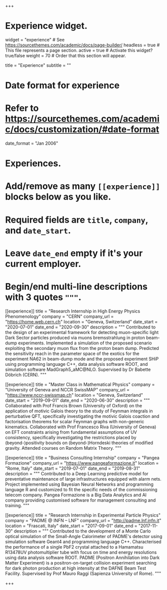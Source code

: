 +++
# Experience widget.
widget = "experience"  # See https://sourcethemes.com/academic/docs/page-builder/
headless = true  # This file represents a page section.
active = true  # Activate this widget? true/false
weight = 70  # Order that this section will appear.

title = "Experience"
subtitle = ""

# Date format for experience
#   Refer to https://sourcethemes.com/academic/docs/customization/#date-format
date_format = "Jan 2006"

# Experiences.
#   Add/remove as many `[[experience]]` blocks below as you like.
#   Required fields are `title`, `company`, and `date_start`.
#   Leave `date_end` empty if it's your current employer.
#   Begin/end multi-line descriptions with 3 quotes `"""`.

[[experience]]
  title = "Research Internship in High Energy Physics Phenomenology"
  company = "CERN"
  company_url = "https://home.web.cern.ch"
  location = "Geneva, Switzerland"
  date_start = "2020-07-01"
  date_end = "2020-09-30"
  description = """
  Contributed to the design of an experimental framework for detecting muon-specific light Dark Sector particles produced via muons bremsstrahlung in proton beam-dump experiments. Implemented a simulation of the proposed scenario exploiting the secondary muon flux from the proton beam dump. Predicted the sensitivity reach in the parameter space of the exotics for the experiment NA62 in beam-dump mode and the proposed experiment SHiP using programming language C++, data analysis software ROOT, and simulation software MadGraph5_aMC@NLO. Supervised by Dr Babette Döbrich (CERN).
  """
  
[[experience]]
  title = "Master Class in Mathematical Physics"
  company = "University of Geneva and NCCR SwissMAP"
  company_url = "https://www.nccr-swissmap.ch"
  location = "Geneva, Switzerland"
  date_start = "2019-09-01"
  date_end = "2020-06-30"
  description = """
  Collaborated with Prof Francis Brown (University of Oxford) on the application of motivic Galois theory to the study of Feynman integrals in perturbative QFT, specifically investigating the motivic Galois coaction and factorisation theorems for scalar Feynman graphs with non-generic kinematics. Collaborated with Prof Francesco Riva (University of Geneva) on EFT constraints arising from fundamental assumptions of UV consistency, specifically investigating the restrictions placed by (beyond-)positivity bounds on (beyond-)Horndeski theories of modified gravity. Attended courses on Random Matrix Theory.
"""

[[experience]]
  title = "Business Consulting Internship"
  company = "Pangea Formazione"
  company_url = "https://www.pangeaformazione.it"
  location = "Rome, Italy"
  date_start = "2019-07-01"
  date_end = "2019-08-31"
  description = """
  Contributed to a Deep Learning predictive model for preventative maintenance of large infrastructures equipped with alarm nets. Project implemented using Bayesian Neural Networks and programming language R and customized to fit the specific needs of the commissioning telecom company. Pangea Formazione is a Big Data Analytics and AI company providing customised software for management consulting and training.
"""

[[experience]]
  title = "Research Internship in Experimental Particle Physics"
  company = "PADME @ INFN – LNF"
  company_url = "http://padme.lnf.infn.it"
  location = "Frascati, Italy"
  date_start = "2017-09-01"
  date_end = "2017-11-30"
  description = """
  Contributed to the development of a Monte Carlo optical simulation of the Small-Angle Calorimeter of PADME's detector using simulation software Geant4 and programming language C++. Characterised the performance of a single PbF2 crystal attached to a Hamamatsu R13478UV photomultiplier tube with focus on time and energy resolutions using data analysis software ROOT. PADME (Positron Annihilation into Dark Matter Experiment) is a positron-on-target collision experiment searching for dark photon production at high intensity at the DAFNE Beam Test Facility. Supervised by Prof Mauro Raggi (Sapienza University of Rome).
  """

+++
